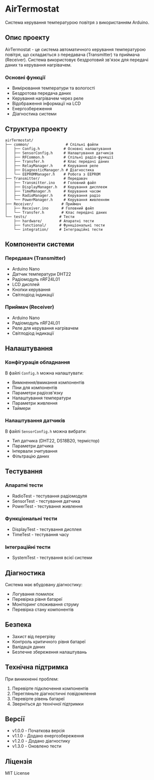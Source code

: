 # AirTermostat

Система керування температурою повітря з використанням Arduino.

## Опис проекту

AirTermostat - це система автоматичного керування температурою повітря, що складається з передавача (Transmitter) та приймача (Receiver). Система використовує бездротовий зв'язок для передачі даних та керування нагрівачем.

### Основні функції

- Вимірювання температури та вологості
- Бездротова передача даних
- Керування нагрівачем через реле
- Відображення інформації на LCD
- Енергозбереження
- Діагностика системи

## Структура проекту

```
airTermostat/
├── common/                 # Спільні файли
│   ├── Config.h           # Основні налаштування
│   ├── SensorConfig.h     # Налаштування датчиків
│   ├── RFCommon.h         # Спільні радіо-функції
│   ├── Transfer.h         # Клас передачі даних
│   ├── RelayManager.h     # Керування реле
│   ├── DiagnosticManager.h # Діагностика
│   └── EEPROMManager.h    # Робота з EEPROM
├── Transmitter/           # Передавач
│   ├── Transmitter.ino    # Головний файл
│   ├── DisplayManager.h   # Керування дисплеєм
│   ├── TimeManager.h      # Керування часом
│   ├── RadioManager.h     # Керування радіо
│   └── PowerManager.h     # Керування живленням
├── Receiver/             # Приймач
│   ├── Receiver.ino      # Головний файл
│   └── Transfer.h        # Клас передачі даних
└── tests/               # Тести
    ├── hardware/        # Апаратні тести
    ├── functional/      # Функціональні тести
    └── integration/     # Інтеграційні тести
```

## Компоненти системи

### Передавач (Transmitter)
- Arduino Nano
- Датчик температури DHT22
- Радіомодуль nRF24L01
- LCD дисплей
- Кнопки керування
- Світлодіод індикації

### Приймач (Receiver)
- Arduino Nano
- Радіомодуль nRF24L01
- Реле для керування нагрівачем
- Світлодіод індикації

## Налаштування

### Конфігурація обладнання
В файлі `Config.h` можна налаштувати:
- Вимкнення/вмикання компонентів
- Піни для компонентів
- Параметри радіозв'язку
- Налаштування температури
- Параметри живлення
- Таймери

### Налаштування датчиків
В файлі `SensorConfig.h` можна вибрати:
- Тип датчика (DHT22, DS18B20, термістор)
- Параметри датчика
- Інтервали зчитування
- Фільтрацію даних

## Тестування

### Апаратні тести
- RadioTest - тестування радіомодуля
- SensorTest - тестування датчика
- PowerTest - тестування живлення

### Функціональні тести
- DisplayTest - тестування дисплея
- TimeTest - тестування часу

### Інтеграційні тести
- SystemTest - тестування всієї системи

## Діагностика

Система має вбудовану діагностику:
- Логування помилок
- Перевірка рівня батареї
- Моніторинг споживання струму
- Перевірка стану компонентів

## Безпека

- Захист від перегріву
- Контроль критичного рівня батареї
- Валідація даних
- Безпечне збереження налаштувань

## Технічна підтримка

При виникненні проблем:
1. Перевірте підключення компонентів
2. Перегляньте діагностичні повідомлення
3. Перевірте рівень батареї
4. Зверніться до технічної підтримки

## Версії

- v1.0.0 - Початкова версія
- v1.1.0 - Додано енергозбереження
- v1.2.0 - Додано діагностику
- v1.3.0 - Оновлено тести

## Ліцензія

MIT License 